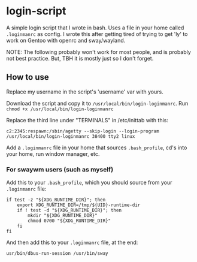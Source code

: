 # login-script
A simple login script that I wrote in bash. Uses a file in your home called `.loginmanrc` as config.
I wrote this after getting tired of trying to get 'ly' to work on Gentoo with openrc and sway/wayland.

NOTE: The following probably won't work for most people, and is probably not best practice. But, TBH it is mostly just so I don't forget.

## How to use
Replace my username in the script's 'username' var with yours.

Download the script and copy it to `/usr/local/bin/login-loginmanrc`. Run `chmod +x /usr/local/bin/login-loginmanrc`

Replace the third line under "TERMINALS" in /etc/inittab with this:

`c2:2345:respawn:/sbin/agetty --skip-login --login-program /usr/local/bin/login-loginmanrc 38400 tty2 linux`

Add a `.loginmanrc` file in your home that sources `.bash_profile`, cd's into your home, run window manager, etc.

### For swaywm users (such as myself)
Add this to your `.bash_profile`, which you should source from your `.loginmanrc` file:

```
if test -z "${XDG_RUNTIME_DIR}"; then
    export XDG_RUNTIME_DIR=/tmp/${UID}-runtime-dir
    if ! test -d "${XDG_RUNTIME_DIR}"; then
        mkdir "${XDG_RUNTIME_DIR}"
        chmod 0700 "${XDG_RUNTIME_DIR}"
    fi
fi
```

And then add this to your `.loginmanrc` file, at the end:

`usr/bin/dbus-run-session /usr/bin/sway`
